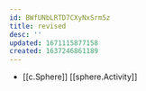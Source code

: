 ```yaml
---
id: BWfUNbLRTD7CXyNxSrm5z
title: revised
desc: ''
updated: 1671115877158
created: 1637246861189
---
```





- [[c.Sphere]] [[sphere.Activity]]
